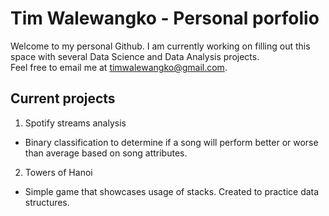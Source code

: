 # Tim Walewangko - Personal porfolio
 Welcome to my personal Github. I am currently working on filling out this space with several Data Science and Data Analysis projects.  
 Feel free to email me at timwalewangko@gmail.com.

 ## Current projects
 1. Spotify streams analysis
 * Binary classification to determine if a song will perform better or worse than average based on song attributes.

 2. Towers of Hanoi
 * Simple game that showcases usage of stacks. Created to practice data structures.
